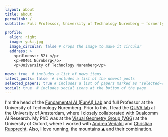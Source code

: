 ```yaml
---
layout: about
title: about
permalink: /
subtitle: Full Professor, University of Technology Nuremberg – formerly at UvA, VGG, FAIR

profile:
  align: right
  image: yuki.jpg
  image_circular: false # crops the image to make it circular
  address: >
    <p>Ulmenstr 52i </p>
    <p>90461 Nürnberg</p>
    <p>University of Technology Nuremberg</p>

news: true  # includes a list of news items
latest_posts: false  # includes a list of the newest posts
selected_papers: true # includes a list of papers marked as "selected={true}"
social: true  # includes social icons at the bottom of the page
---
```


I'm the head of the [Fundamental AI (FunAI) Lab](https://fundamentalailab.github.io/) and full Professor at the University of Technology Nuremberg. 
Prior to this, I lead the [QUVA lab](https://ivi.fnwi.uva.nl/quva/) at the University of Amsterdam, where I closely collaborated with Qualcomm AI Research.
My PhD was at the [Visual Geometry Group (VGG)](https://www.robots.ox.ac.uk/~vgg/) at the University of Oxford, where I worked with [Andrea Vedaldi](http://www.robots.ox.ac.uk/~vedaldi/) and [Christian Rupprecht](https://chrirupp.github.io/). Also, I love running, the mountains ⛰️ and their combination.
